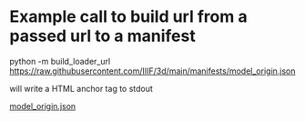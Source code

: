 
# Example call to build url from a passed url to a manifest

python -m build_loader_url https://raw.githubusercontent.com/IIIF/3d/main/manifests/model_origin.json

will write a HTML anchor tag to stdout

<a href="three_d_manifest_loader.html?url=https%3A%2F%2Fraw.githubusercontent.com%2FIIIF%2F3d%2Fmain%2Fmanifests%2Fmodel_origin.json">model_origin.json</a>
